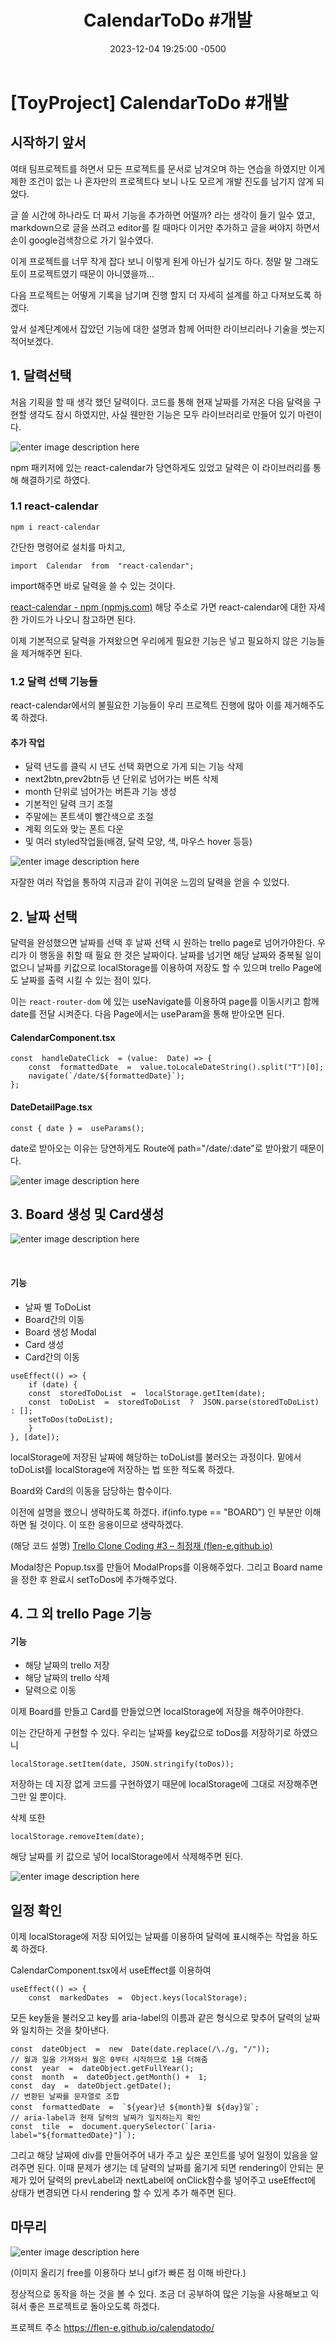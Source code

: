 ﻿---
layout: post
title:  "CalendarToDo #개발"
date:   2023-12-04 19:25:00 -0500
excerpt: "다음 프로젝트는 어떻게 기록을 남기며 진행 할지 더 자세히 설계를 하고 다져보도록 하겠다."
tags: react typescript CalendarToDo
project: true
---

# [ToyProject] CalendarToDo #개발


## 시작하기 앞서
여태 팀프로젝트를 하면서 모든 프로젝트를 문서로 남겨오며 하는 연습을 하였지만 이게 제한 조건이 없는 나 혼자만의 프로젝트다 보니 나도 모르게 개발 진도를 남기지 않게 되었다.

글 쓸 시간에 하나라도 더 짜서 기능을 추가하면 어떨까? 라는 생각이 들기 일수 였고, markdown으로 글을 쓰려고 editor를 킬 때마다 이거만 추가하고 글을 써야지 하면서 손이 google검색창으로 가기 일수였다.

이게 프로젝트를 너무 작게 잡다 보니 이렇게 된게 아닌가 싶기도 하다. 정말 말 그래도 토이 프로젝트였기 때문이 아니였을까...

다음 프로젝트는 어떻게 기록을 남기며 진행 할지 더 자세히 설계를 하고 다져보도록 하겠다.

앞서 설계단계에서 잡았던 기능에 대한 설명과 함께 어떠한 라이브리러나 기술을 썻는지 적어보겠다.

## 1. 달력선택

처음 기획을 할 때 생각 했던 달력이다.
코드를 통해 현재 날짜를 가져온 다음 달력을 구현할 생각도 잠시 하였지만,
사실 웬만한 기능은 모두 라이브러리로 만들어 있기 마련이다.

![enter image description here](https://i.ibb.co/SVJkMMj/2023-12-04-200029.png)

npm 패키저에 있는 react-calendar가 당연하게도 있었고 달력은 이 라이브러리를 통해 해결하기로 하였다.
### 1.1 react-calendar
```
npm i react-calendar
```
간단한 명령어로 설치를 마치고,

    import  Calendar  from  "react-calendar";
import해주면 바로 달력을 쓸 수 있는 것이다.

[react-calendar - npm (npmjs.com)](https://www.npmjs.com/package/react-calendar)
해당 주소로 가면 react-calendar에 대한 자세한 가이드가 나오니 참고하면 된다.

이제 기본적으로 달력을 가져왔으면 우리에게 필요한 기능은 넣고 필요하지 않은 기능들을 제거해주면 된다.

### 1.2 달력 선택 기능들

react-calendar에서의 불필요한 기능들이 우리 프로젝트 진행에 많아 이를 제거해주도록 하겠다.

#### 추가 작업
-  달력 년도를 클릭 시 년도 선택 화면으로 가게 되는 기능 삭제
-  next2btn,prev2btn등 년 단위로 넘어가는 버튼 삭제
-  month 단위로 넘어가는 버튼과 기능 생성
-  기본적인 달력 크기 조절
-  주말에는 폰트색이 빨간색으로 조절
-  계획 의도와 맞는 폰트 다운
-  및 여러 styled작업들(배경, 달력 모양, 색, 마우스 hover 등등)

![enter image description here](https://i.ibb.co/F0cfXZG/2023-12-04-201614.png)

자잘한 여러 작업을 통하여 지금과 같이 귀여운 느낌의 달력을 얻을 수 있었다.

## 2. 날짜 선택

달력을 완성했으면 날짜를 선택 후 날짜 선택 시 원하는 trello page로 넘어가야한다.
우리가 이 행동을 취할 때 필요 한 것은 날짜이다.
날짜를 넘기면 해당 날짜와 중복될 일이 없으니 날짜를 키값으로 localStorage를 이용하여 저장도 할 수 있으며 trello Page에도 날짜를 출력 시킬 수 있는 점이 있다.

이는 `react-router-dom` 에 있는 useNavigate를 이용하여 page를 이동시키고 함께 date를 전달 시켜준다.
다음 Page에서는 useParam을 통해 받아오면 된다.

#### CalendarComponent.tsx

```
const  handleDateClick  = (value:  Date) => {
	const  formattedDate  =  value.toLocaleDateString().split("T")[0];
	navigate(`/date/${formattedDate}`);
};
```
#### DateDetailPage.tsx
```
const { date } =  useParams();
```

date로 받아오는 이유는 당연하게도 Route에 path="/date/:date"로 받아왔기 때문이다.

![enter image description here](https://i.ibb.co/x67LYYx/React-App-Microsoft-Edge-2023-12-04-22-04-52.gif)

## 3. Board 생성 및 Card생성

![enter image description here](https://i.ibb.co/W600yVX/React-App-Microsoft-Edge-2023-12-04-22-08-30.gif)

<br>

#### 기능
-  날짜 별 ToDoList
-  Board간의 이동
-  Board 생성 Modal
-  Card 생성
-  Card간의 이동

```
useEffect(() => {
	if (date) {
	const  storedToDoList  =  localStorage.getItem(date);
	const  toDoList  =  storedToDoList  ?  JSON.parse(storedToDoList) : [];
	setToDos(toDoList);
	}
}, [date]);
```

localStorage에 저장된 날짜에 해당하는 toDoList를 불러오는 과정이다.
밑에서 toDoList를 localStorage에 저장하는 법 또한 적도록 하겠다.

Board와 Card의 이동을 담당하는 함수이다.
<script src="https://gist.github.com/Flen-E/37b07440d0c0fdf9aa8bf9e7debcf5ab.js"></script>

이전에 설명을 했으니 생략하도록 하겠다.
if(info.type == "BOARD") 인 부분만 이해하면 될 것이다. 이 또한 응용이므로 생략하겠다.

(해당 코드 설명)
[Trello Clone Coding #3 – 최정재 (flen-e.github.io)](https://flen-e.github.io/CloneCoding-trello-clone-3/)

Modal창은 Popup.tsx를 만들어 ModalProps를 이용해주었다.
그리고 Board name을 정한 후 완료시 setToDos에 추가해주었다.

## 4. 그 외 trello Page 기능

#### 기능
-  해당 날짜의 trello 저장
-  해당 날짜의 trello 삭제
-  달력으로 이동

이제 Board를 만들고 Card를 만들었으면 localStorage에 저장을 해주어야한다.

이는 간단하게 구현할 수 있다.
우리는 날짜를 key값으로 toDos를 저장하기로 하였으니 
```
localStorage.setItem(date, JSON.stringify(toDos));
```
저장하는 데 지장 없게 코드를 구현하였기 때문에
localStorage에 그대로 저장해주면 그만 일 뿐이다.

삭제 또한 
```
localStorage.removeItem(date);
```
해당 날짜를 키 값으로 넣어 localStorage에서 삭제해주면 된다.

![enter image description here](https://i.ibb.co/PgG37SH/React-App-2-Microsoft-Edge-2023-12-04-22-36-05.gif)


## 일정 확인

이제 localStorage에 저장 되어있는 날짜를 이용하여 달력에 표시해주는 작업을 하도록 하겠다.

CalendarComponent.tsx에서 useEffect를 이용하여 

```
useEffect(() => {
	const  markedDates  =  Object.keys(localStorage);
```
모든 key들을 불러오고 key를 aria-label의 이름과 같은 형식으로 맞추어 달력의 날짜와 일치하는 것을 찾아낸다.
```
const  dateObject  =  new  Date(date.replace(/\./g, "/"));
// 월과 일을 가져와서 월은 0부터 시작하므로 1을 더해줌
const  year  =  dateObject.getFullYear();
const  month  =  dateObject.getMonth() +  1;
const  day  =  dateObject.getDate();
// 변환된 날짜를 문자열로 조합
const  formattedDate  =  `${year}년 ${month}월 ${day}일`;
// aria-label과 현재 달력의 날짜가 일치하는지 확인
const  tile  =  document.querySelector(`[aria-label="${formattedDate}"]`);
```

그리고 해당 날짜에 div를 만들어주어 내가 주고 싶은 포인트를 넣어 일정이 있음을 알려주면 된다.
이때 문제가 생기는 데 달력의 날짜를 옮기게 되면 rendering이 안되는 문제가 있어 달력의 prevLabel과 nextLabel에 onClick함수를 넣어주고 useEffect에 상태가 변경되면 다시 rendering 할 수 있게 추가 해주면 된다.

## 마무리

![enter image description here](https://i.ibb.co/sJYpPqh/React-App-2-Microsoft-Edge-2023-12-04-22-51-55.gif)

(이미지 올리기 free를 이용하다 보니 gif가 빠른 점 이해 바란다.)

정상적으로 동작을 하는 것을 볼 수 있다.
조금 더 공부하여 많은 기능을 사용해보고 익혀서 좋은 프로젝트로 돌아오도록 하겠다.

프로젝트 주소
https://flen-e.github.io/calendatodo/
